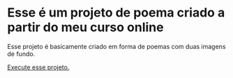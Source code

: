 # Esse é um projeto de poema criado a partir do meu curso online

 Esse projeto é basicamente criado em forma de poemas com duas 
 imagens de fundo.

 <a href="https://gustavocarvalhorodrigues.github.io/html-css/desafios/módulo 3/Projeto-Cordel"> Execute esse
 projeto.</a>